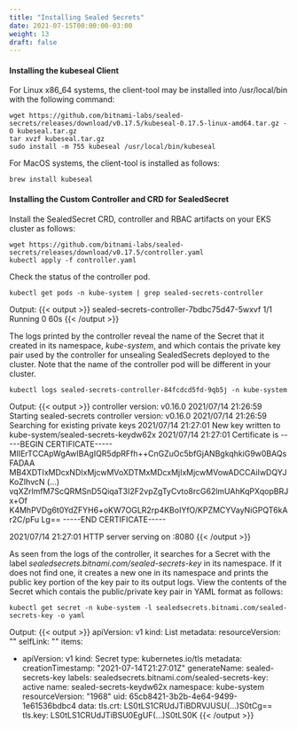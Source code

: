 ```yaml
---
title: "Installing Sealed Secrets"
date: 2021-07-15T00:00:00-03:00
weight: 13
draft: false
---
```


#### Installing the kubeseal Client
For Linux x86_64 systems, the client-tool may be installed into /usr/local/bin with the following command:
```
wget https://github.com/bitnami-labs/sealed-secrets/releases/download/v0.17.5/kubeseal-0.17.5-linux-amd64.tar.gz -O kubeseal.tar.gz
tar xvzf kubeseal.tar.gz
sudo install -m 755 kubeseal /usr/local/bin/kubeseal
```
For MacOS systems, the client-tool is installed as follows:
```
brew install kubeseal
```

#### Installing the Custom Controller and CRD for SealedSecret
Install the SealedSecret CRD, controller and RBAC artifacts on your EKS cluster as follows:
```
wget https://github.com/bitnami-labs/sealed-secrets/releases/download/v0.17.5/controller.yaml
kubectl apply -f controller.yaml
```

Check the status of the controller pod.
```
kubectl get pods -n kube-system | grep sealed-secrets-controller
```
Output:
{{< output >}}
sealed-secrets-controller-7bdbc75d47-5wxvf   1/1     Running   0          60s
{{< /output >}}

The logs printed by the controller reveal the name of the Secret that it created in its namespace, *kube-system*, and which contais the private key pair used by the controller for unsealing SealedSecrets deployed to the cluster. Note that the name of the controller pod will be different in your cluster.
```
kubectl logs sealed-secrets-controller-84fcdcd5fd-9qb5j -n kube-system
```
Output:
{{< output >}}
controller version: v0.16.0
2021/07/14 21:26:59 Starting sealed-secrets controller version: v0.16.0
2021/07/14 21:26:59 Searching for existing private keys
2021/07/14 21:27:01 New key written to kube-system/sealed-secrets-keydw62x
2021/07/14 21:27:01 Certificate is
-----BEGIN CERTIFICATE-----
MIIErTCCApWgAwIBAgIQR5dpRFfh++CnGZuOc5bfGjANBgkqhkiG9w0BAQsFADAA
MB4XDTIxMDcxNDIxMjcwMVoXDTMxMDcxMjIxMjcwMVowADCCAiIwDQYJKoZIhvcN
(...)
vqXZrlmfM7ScQRMSnD5QiqaT3I2F2vpZgTyCvto8rcG62lmUAhKqPXqopBRJx+Of
K4MhPVDg6t0YdZFYH6+oKW7OGLR2rp4KBoIYfO/KPZMCYVayNiGPQT6kAr2C/pFu
Lg==
-----END CERTIFICATE-----

2021/07/14 21:27:01 HTTP server serving on :8080
{{< /output >}}

As seen from the logs of the controller, it searches for a Secret with the label *sealedsecrets.bitnami.com/sealed-secrets-key* in its namespace. If it does not find one, it creates a new one in its namespace and prints the public key portion of the key pair to its output logs. View the contents of the Secret which contais the public/private key pair in YAML format as follows:
```
kubectl get secret -n kube-system -l sealedsecrets.bitnami.com/sealed-secrets-key -o yaml
```
Output:
{{< output >}}
apiVersion: v1
kind: List
metadata:
  resourceVersion: ""
  selfLink: ""
items:
- apiVersion: v1
  kind: Secret
  type: kubernetes.io/tls
  metadata:
    creationTimestamp: "2021-07-14T21:27:01Z"
    generateName: sealed-secrets-key
    labels:
      sealedsecrets.bitnami.com/sealed-secrets-key: active
    name: sealed-secrets-keydw62x
    namespace: kube-system
    resourceVersion: "1968"
    uid: 65cb8421-3b2b-4e64-9499-1e61536bdbc4
  data:
    tls.crt: LS0tLS1CRUdJTiBDRVJUSU(...)S0tCg==
    tls.key: LS0tLS1CRUdJTiBSU0EgUF(...)S0tLS0K
{{< /output >}}
